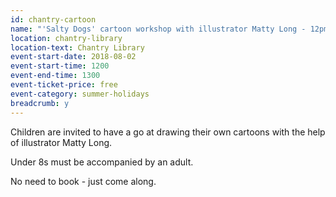 ```yaml
---
id: chantry-cartoon
name: "'Salty Dogs' cartoon workshop with illustrator Matty Long - 12pm session"
location: chantry-library
location-text: Chantry Library
event-start-date: 2018-08-02
event-start-time: 1200
event-end-time: 1300
event-ticket-price: free
event-category: summer-holidays
breadcrumb: y
---
```


Children are invited to have a go at drawing their own cartoons with the help of illustrator Matty Long.

Under 8s must be accompanied by an adult.

No need to book - just come along.
